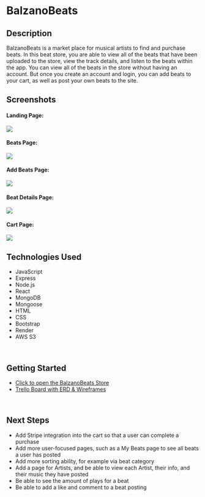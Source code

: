 # BalzanoBeats
## Description

<!-- <br> -->
BalzanoBeats is a market place for musical artists to find and purchase beats. In this beat store, you are able to view all of the beats that have been uploaded to the store, view the track details, and listen to the beats within the app. You can view all of the beats in the store without having an account. But once you create an account and login, you can add beats to your cart, as well as post your own beats to the site.



## Screenshots


#### Landing Page:
<img src="https://i.imgur.com/ATXHow2.png">

<br>

#### Beats Page:
<img src="https://i.imgur.com/UVsE9W4.png">

<br>

#### Add Beats Page:
<img src="https://i.imgur.com/JbfVUk8.png">

<br>

#### Beat Details Page:
<img src="https://i.imgur.com/j8fJQoP.png">

<br>

#### Cart Page:
<img src="https://i.imgur.com/O8BYfgM.png">

<br>


## Technologies Used

- JavaScript
- Express
- Node.js
- React
- MongoDB
- Mongoose
- HTML
- CSS
- Bootstrap
- Render
- AWS S3

<br>

## Getting Started
- [Click to open the BalzanoBeats Store](https://balzanobeats.onrender.com/)
- [Trello Board with ERD & Wireframes](https://trello.com/b/0PYJ7imf/balzanobeats)

<br>

## Next Steps



- Add Stripe integration into the cart so that a user can complete a purchase
- Add more user-focused pages, such as a My Beats page to see all beats a user has posted
- Add more sorting ability, for example via beat category
- Add a page for Artists, and be able to view each Artist, their info, and their music they have posted
- Be able to see the amount of plays for a beat
- Be able to add a like and comment to a beat posting


